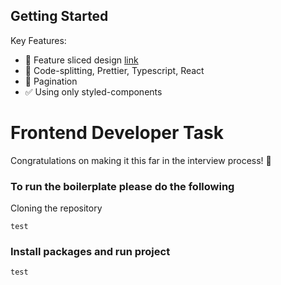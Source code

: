## Getting Started

Key Features:
- 👑 Feature sliced design [link](https://feature-sliced.design/)
- 🚀 Code-splitting, Prettier, Typescript, React
- 🔑 Pagination
- ✅ Using only styled-components 


# Frontend Developer Task

Congratulations on making it this far in the interview process! 🎉

### To run the boilerplate please do the following


Cloning the repository

```shell
test
```

### Install packages and run project

```shell
test
```

